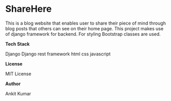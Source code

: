 # ShareHere

This is a blog website that enables user to share their piece of mind through blog posts that others can see on their home page. This project makes use of django framework for backend. For styling Bootstrap classes are used. 

**Tech Stack**

Django
Django rest framework
html
css
javascript

**License**

MIT License

**Author**

Ankit Kumar

